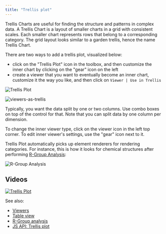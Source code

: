 ```yaml
---
title: "Trellis plot"
---
```


Trellis Charts are useful for finding the structure and patterns in complex data. A Trellis Chart is a layout of smaller
charts in a grid with consistent scales. Each smaller chart represents rows that belong to a corresponding category. The
grid layout looks similar to a garden trellis, hence the name Trellis Chart.

There are two ways to add a trellis plot, visualized below:

* click on the "Trellis Plot" icon in the toolbox, and then customize the inner chart by clicking on the "gear" icon on
  the left
* create a viewer that you want to eventually become an inner chart, customize it the way you like, and then click
  on `Viewer | Use in Trellis`

![Trellis Plot](../../uploads/gifs/trellis-plot.gif "Trellis Plot")

![viewers-as-trellis](../viewers-as-trellis.gif)

Typically, you want the data split by one or two columns. Use combo boxes on top of the control for that. Note that you
can split data by one column per dimension.

To change the inner viewer type, click on the viewer icon in the left top corner. To edit inner viewer's settings, use
the "gear" icon next to it.

Trellis Plot automatically picks up element renderers for rendering categories. For instance, this is how it looks for
chemical structures after performing [R-Group Analysis](../../domains/chem/chem.md#r-groups-analysis):

![R-Group Analysis](../../uploads/chem/r-group-analysis.png "R-Group Analysis")

## Videos

[![Trellis Plot](../../uploads/youtube/visualizations2.png "Open on Youtube")](https://www.youtube.com/watch?v=7MBXWzdC0-I&t=1560s)

See also:

* [Viewers](viewers.md)
* [Table view](../../datagrok/table-view.md)
* [R-Group analysis](../../domains/chem/chem.md#r-groups-analysis)
* [JS API: Trellis plot](https://public.datagrok.ai/js/samples/ui/viewers/types/trellis-plot)
